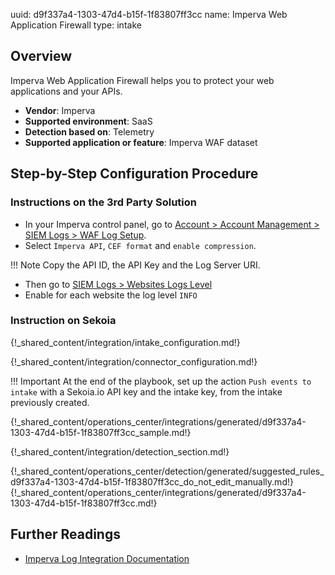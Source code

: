 uuid: d9f337a4-1303-47d4-b15f-1f83807ff3cc
name: Imperva Web Application Firewall
type: intake

## Overview

Imperva Web Application Firewall helps you to protect your web applications and your APIs.

- **Vendor**: Imperva
- **Supported environment**: SaaS
- **Detection based on**: Telemetry
- **Supported application or feature**: Imperva WAF dataset



## Step-by-Step Configuration Procedure

### Instructions on the 3rd Party Solution

- In your Imperva control panel, go to [Account > Account Management > SIEM Logs > WAF Log Setup](https://management.service.imperva.com/my/web-logs/settings).
- Select `Imperva API`, `CEF format` and `enable compression`.

!!! Note
    Copy the API ID, the API Key and the Log Server URI.

- Then go to [SIEM Logs > Websites Logs Level](https://management.service.imperva.com/my/web-logs/sites-settings)
- Enable for each website the log level `INFO`

### Instruction on Sekoia

{!_shared_content/integration/intake_configuration.md!}

{!_shared_content/integration/connector_configuration.md!}

!!! Important
    At the end of the playbook, set up the action `Push events to intake` with a Sekoia.io API key and the intake key, from the intake previously created.

{!_shared_content/operations_center/integrations/generated/d9f337a4-1303-47d4-b15f-1f83807ff3cc_sample.md!}


{!_shared_content/integration/detection_section.md!}

{!_shared_content/operations_center/detection/generated/suggested_rules_d9f337a4-1303-47d4-b15f-1f83807ff3cc_do_not_edit_manually.md!}
{!_shared_content/operations_center/integrations/generated/d9f337a4-1303-47d4-b15f-1f83807ff3cc.md!}

## Further Readings

- [Imperva Log Integration Documentation](https://docs.imperva.com/bundle/cloud-application-security/page/settings/log-integration.htm)
